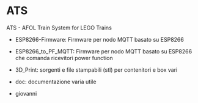 # ATS
ATS - AFOL Train System for LEGO Trains

- ESP8266-Firmware: Firmware per nodo MQTT basato su ESP8266

- ESP8266_to_PF_MQTT: Firmware per nodo MQTT basato su ESP8266 che comanda ricevitori power function

- 3D_Print: sorgenti e file stampabili (stl) per contenitori e box vari

- doc: documentazione varia utile

- giovanni

